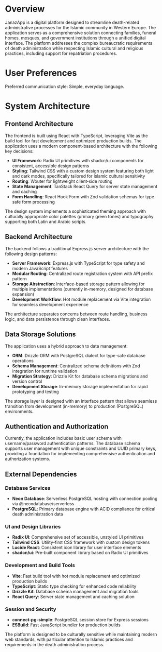 # Overview

JanazApp is a digital platform designed to streamline death-related administrative processes for the Islamic community in Western Europe. The application serves as a comprehensive solution connecting families, funeral homes, mosques, and government institutions through a unified digital interface. The platform addresses the complex bureaucratic requirements of death administration while respecting Islamic cultural and religious practices, including support for repatriation procedures.

# User Preferences

Preferred communication style: Simple, everyday language.

# System Architecture

## Frontend Architecture
The frontend is built using React with TypeScript, leveraging Vite as the build tool for fast development and optimized production builds. The application uses a modern component-based architecture with the following key decisions:

- **UI Framework**: Radix UI primitives with shadcn/ui components for consistent, accessible design patterns
- **Styling**: Tailwind CSS with a custom design system featuring both light and dark modes, specifically tailored for Islamic cultural sensitivity
- **Routing**: Wouter for lightweight client-side routing
- **State Management**: TanStack React Query for server state management and caching
- **Form Handling**: React Hook Form with Zod validation schemas for type-safe form processing

The design system implements a sophisticated theming approach with culturally appropriate color palettes (primary green tones) and typography supporting both Latin and Arabic scripts.

## Backend Architecture
The backend follows a traditional Express.js server architecture with the following design patterns:

- **Server Framework**: Express.js with TypeScript for type safety and modern JavaScript features
- **Modular Routing**: Centralized route registration system with API prefix pattern
- **Storage Abstraction**: Interface-based storage pattern allowing for multiple implementations (currently in-memory, designed for database expansion)
- **Development Workflow**: Hot module replacement via Vite integration for seamless development experience

The architecture separates concerns between route handling, business logic, and data persistence through clean interfaces.

## Data Storage Solutions
The application uses a hybrid approach to data management:

- **ORM**: Drizzle ORM with PostgreSQL dialect for type-safe database operations
- **Schema Management**: Centralized schema definitions with Zod integration for runtime validation
- **Migration Strategy**: Drizzle Kit for database schema migrations and version control
- **Development Storage**: In-memory storage implementation for rapid prototyping and testing

The storage layer is designed with an interface pattern that allows seamless transition from development (in-memory) to production (PostgreSQL) environments.

## Authentication and Authorization
Currently, the application includes basic user schema with username/password authentication patterns. The database schema supports user management with unique constraints and UUID primary keys, providing a foundation for implementing comprehensive authentication and authorization systems.

## External Dependencies

### Database Services
- **Neon Database**: Serverless PostgreSQL hosting with connection pooling via @neondatabase/serverless
- **PostgreSQL**: Primary database engine with ACID compliance for critical death administration data

### UI and Design Libraries
- **Radix UI**: Comprehensive set of accessible, unstyled UI primitives
- **Tailwind CSS**: Utility-first CSS framework with custom design tokens
- **Lucide React**: Consistent icon library for user interface elements
- **shadcn/ui**: Pre-built component library based on Radix UI primitives

### Development and Build Tools
- **Vite**: Fast build tool with hot module replacement and optimized production builds
- **TypeScript**: Static type checking for enhanced code reliability
- **Drizzle Kit**: Database schema management and migration tools
- **React Query**: Server state management and caching solution

### Session and Security
- **connect-pg-simple**: PostgreSQL session store for Express sessions
- **ESBuild**: Fast JavaScript bundler for production builds

The platform is designed to be culturally sensitive while maintaining modern web standards, with particular attention to Islamic practices and requirements in the death administration process.